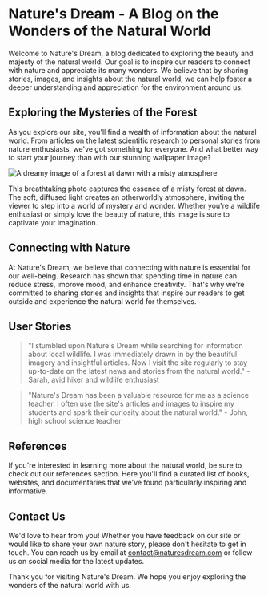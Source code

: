 <!--
Write me content for website with wallpaper which alt text is:

"A dreamy image of a forest at dawn with a misty atmosphere for a nature or wildlife blog"

The name/title of the page should not be 1:1 copy of the alt text but rather a real content of the website which is using this wallpaper.

- Use markdown format
- Start with the heading
- The content should look like a real website
- Include real sections like references, contact, user stories, etc. use things relevant to the page purpose.
- Feel free to use structure like headings, bullets, numbering, blockquotes, paragraphs, horizontal lines, etc.
- You can use formatting like bold or _italic_
- You can include UTF-8 emojis
- Links should be only #hash anchors (and you can refer to the document itself)
- Do not include images
-->

<!--font:Montserrat-->

# Nature's Dream - A Blog on the Wonders of the Natural World

Welcome to Nature's Dream, a blog dedicated to exploring the beauty and majesty of the natural world. Our goal is to inspire our readers to connect with nature and appreciate its many wonders. We believe that by sharing stories, images, and insights about the natural world, we can help foster a deeper understanding and appreciation for the environment around us.

## Exploring the Mysteries of the Forest

As you explore our site, you'll find a wealth of information about the natural world. From articles on the latest scientific research to personal stories from nature enthusiasts, we've got something for everyone. And what better way to start your journey than with our stunning wallpaper image?

![A dreamy image of a forest at dawn with a misty atmosphere](#)

This breathtaking photo captures the essence of a misty forest at dawn. The soft, diffused light creates an otherworldly atmosphere, inviting the viewer to step into a world of mystery and wonder. Whether you're a wildlife enthusiast or simply love the beauty of nature, this image is sure to captivate your imagination.

## Connecting with Nature

At Nature's Dream, we believe that connecting with nature is essential for our well-being. Research has shown that spending time in nature can reduce stress, improve mood, and enhance creativity. That's why we're committed to sharing stories and insights that inspire our readers to get outside and experience the natural world for themselves.

## User Stories

> "I stumbled upon Nature's Dream while searching for information about local wildlife. I was immediately drawn in by the beautiful imagery and insightful articles. Now I visit the site regularly to stay up-to-date on the latest news and stories from the natural world." - Sarah, avid hiker and wildlife enthusiast

> "Nature's Dream has been a valuable resource for me as a science teacher. I often use the site's articles and images to inspire my students and spark their curiosity about the natural world." - John, high school science teacher

## References

If you're interested in learning more about the natural world, be sure to check out our references section. Here you'll find a curated list of books, websites, and documentaries that we've found particularly inspiring and informative.

## Contact Us

We'd love to hear from you! Whether you have feedback on our site or would like to share your own nature story, please don't hesitate to get in touch. You can reach us by email at [contact@naturesdream.com](mailto:contact@naturesdream.com) or follow us on social media for the latest updates.

Thank you for visiting Nature's Dream. We hope you enjoy exploring the wonders of the natural world with us.
